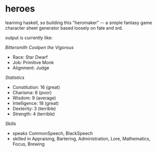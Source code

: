 heroes
======

learning haskell, so building this "heromaker" -- a simple fantasy game character sheet generator based loosely on fate and srd.

output is currently like:

*Bittersmith Coolpen the Vigorous*

- Race: Star Dwarf
- Job: Primitive Monk
- Alignment: Judge

*Statistics*

- Constitution: 16 (great)
- Charisma: 6 (poor)
- Wisdom: 9 (average)
- Intelligence: 18 (great)
- Dexterity: 3 (terrible)
- Strength: 4 (terrible)

*Skills*

* speaks CommonSpeech, BlackSpeech
* skilled in Appraising, Bartering, Administration, Lore, Mathematics, Focus, Brewing
